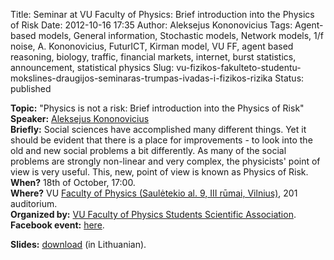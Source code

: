 Title: Seminar at VU Faculty of Physics: Brief introduction into the Physics of Risk
Date: 2012-10-16 17:35
Author: Aleksejus Kononovicius
Tags: Agent-based models, General information, Stochastic models, Network models, 1/f noise, A. Kononovicius, FuturICT, Kirman model, VU FF, agent based reasoning, biology, traffic, financial markets, internet, burst statistics, announcement, statistical physics
Slug: vu-fizikos-fakulteto-studentu-mokslines-draugijos-seminaras-trumpas-ivadas-i-fizikos-rizika
Status: published

**Topic:**
"Physics is not a risk: Brief introduction into the Physics of Risk"  
**Speaker:** [Aleksejus Kononovicius](http://kononovicius.lt/en/)  
**Briefly:** Social sciences have accomplished many different things.
Yet it should be evident that there is a place for improvements - to
look into the old and new social problems a bit differently. As many of
the social problems are strongly non-linear and very complex, the
physicists' point of view is very useful. This, new, point of view is
known as Physics of Risk.  
**When?** 18th of October, 17:00.  
**Where?** VU [Faculty of Physics (Saulėtekio al. 9, III rūmai,
Vilnius)](http://www.ff.vu.lt/), 201 auditorium.  
**Organized by:** [VU Faculty of Physics Students Scientific
Association](http://www.smd.ff.vu.lt/).  
**Facebook event:**
[here](https://www.facebook.com/events/395011713904204/).

**Slides:**
[download](/uploads/biblio/biblio_1356082258.pdf)
(in Lithuanian).
